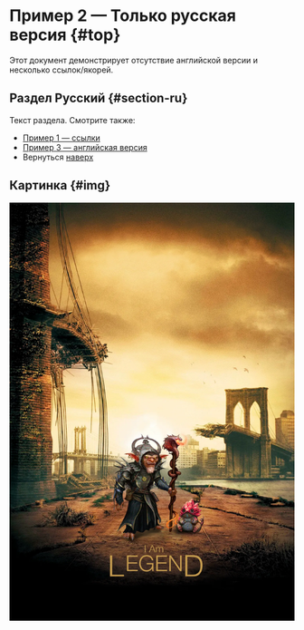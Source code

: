 # Пример 2 — Только русская версия {#top}

Этот документ демонстрирует отсутствие английской версии и несколько ссылок/якорей.

## Раздел Русский {#section-ru}

Текст раздела. Смотрите также:
- [Пример 1 — ссылки](../example_1/example_1_ru.md#links)
- [Пример 3 — английская версия](../example_3/example_3_en.md)
- Вернуться [наверх](#top)

## Картинка {#img}

![Пример](images/sample.2x.png)
